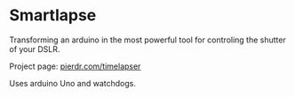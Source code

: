 Smartlapse
==========

Transforming an arduino in the most powerful tool for controling the shutter of your DSLR. 


Project page: [pierdr.com/timelapser](http://www.pierdr.com/projects/timelapser/ "pierdr webpage")

Uses arduino Uno and watchdogs.
